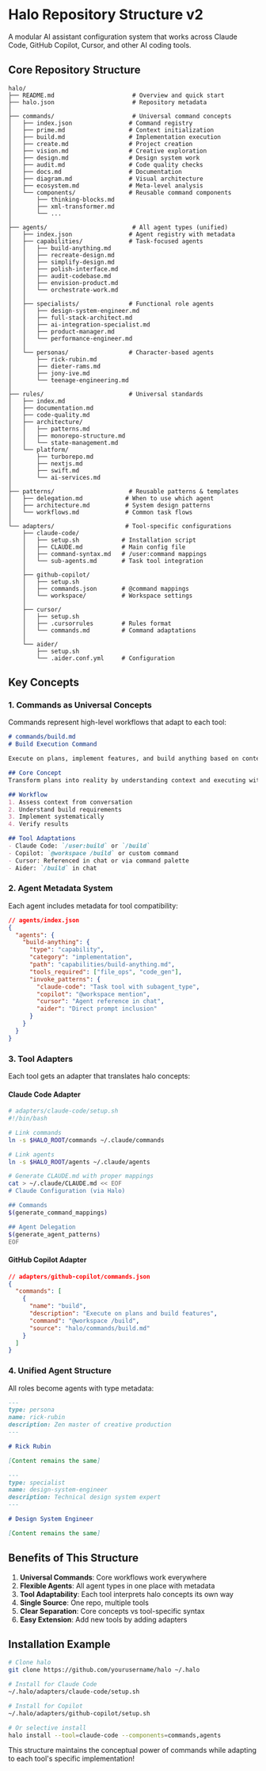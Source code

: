 # Halo Repository Structure v2

A modular AI assistant configuration system that works across Claude Code, GitHub Copilot, Cursor, and other AI coding tools.

## Core Repository Structure

```
halo/
├── README.md                      # Overview and quick start
├── halo.json                      # Repository metadata
│
├── commands/                      # Universal command concepts
│   ├── index.json                # Command registry
│   ├── prime.md                  # Context initialization
│   ├── build.md                  # Implementation execution
│   ├── create.md                 # Project creation
│   ├── vision.md                 # Creative exploration
│   ├── design.md                 # Design system work
│   ├── audit.md                  # Code quality checks
│   ├── docs.md                   # Documentation
│   ├── diagram.md                # Visual architecture
│   ├── ecosystem.md              # Meta-level analysis
│   └── components/               # Reusable command components
│       ├── thinking-blocks.md
│       ├── xml-transformer.md
│       └── ...
│
├── agents/                        # All agent types (unified)
│   ├── index.json                # Agent registry with metadata
│   ├── capabilities/             # Task-focused agents
│   │   ├── build-anything.md
│   │   ├── recreate-design.md
│   │   ├── simplify-design.md
│   │   ├── polish-interface.md
│   │   ├── audit-codebase.md
│   │   ├── envision-product.md
│   │   └── orchestrate-work.md
│   │
│   ├── specialists/              # Functional role agents
│   │   ├── design-system-engineer.md
│   │   ├── full-stack-architect.md
│   │   ├── ai-integration-specialist.md
│   │   ├── product-manager.md
│   │   └── performance-engineer.md
│   │
│   └── personas/                 # Character-based agents
│       ├── rick-rubin.md
│       ├── dieter-rams.md
│       ├── jony-ive.md
│       └── teenage-engineering.md
│
├── rules/                        # Universal standards
│   ├── index.md
│   ├── documentation.md
│   ├── code-quality.md
│   ├── architecture/
│   │   ├── patterns.md
│   │   ├── monorepo-structure.md
│   │   └── state-management.md
│   └── platform/
│       ├── turborepo.md
│       ├── nextjs.md
│       ├── swift.md
│       └── ai-services.md
│
├── patterns/                     # Reusable patterns & templates
│   ├── delegation.md            # When to use which agent
│   ├── architecture.md          # System design patterns
│   └── workflows.md             # Common task flows
│
└── adapters/                    # Tool-specific configurations
    ├── claude-code/
    │   ├── setup.sh            # Installation script
    │   ├── CLAUDE.md           # Main config file
    │   ├── command-syntax.md   # /user:command mappings
    │   └── sub-agents.md       # Task tool integration
    │
    ├── github-copilot/
    │   ├── setup.sh
    │   ├── commands.json       # @command mappings
    │   └── workspace/          # Workspace settings
    │
    ├── cursor/
    │   ├── setup.sh
    │   ├── .cursorrules        # Rules format
    │   └── commands.md         # Command adaptations
    │
    └── aider/
        ├── setup.sh
        └── .aider.conf.yml     # Configuration
```

## Key Concepts

### 1. Commands as Universal Concepts
Commands represent high-level workflows that adapt to each tool:

```markdown
# commands/build.md
# Build Execution Command

Execute on plans, implement features, and build anything based on context.

## Core Concept
Transform plans into reality by understanding context and executing with precision.

## Workflow
1. Assess context from conversation
2. Understand build requirements  
3. Implement systematically
4. Verify results

## Tool Adaptations
- Claude Code: `/user:build` or `/build`
- Copilot: `@workspace /build` or custom command
- Cursor: Referenced in chat or via command palette
- Aider: `/build` in chat
```

### 2. Agent Metadata System
Each agent includes metadata for tool compatibility:

```json
// agents/index.json
{
  "agents": {
    "build-anything": {
      "type": "capability",
      "category": "implementation",
      "path": "capabilities/build-anything.md",
      "tools_required": ["file_ops", "code_gen"],
      "invoke_patterns": {
        "claude-code": "Task tool with subagent_type",
        "copilot": "@workspace mention",
        "cursor": "Agent reference in chat",
        "aider": "Direct prompt inclusion"
      }
    }
  }
}
```

### 3. Tool Adapters
Each tool gets an adapter that translates halo concepts:

#### Claude Code Adapter
```bash
# adapters/claude-code/setup.sh
#!/bin/bash

# Link commands
ln -s $HALO_ROOT/commands ~/.claude/commands

# Link agents  
ln -s $HALO_ROOT/agents ~/.claude/agents

# Generate CLAUDE.md with proper mappings
cat > ~/.claude/CLAUDE.md << EOF
# Claude Configuration (via Halo)

## Commands
$(generate_command_mappings)

## Agent Delegation
$(generate_agent_patterns)
EOF
```

#### GitHub Copilot Adapter
```json
// adapters/github-copilot/commands.json
{
  "commands": [
    {
      "name": "build",
      "description": "Execute on plans and build features",
      "command": "@workspace /build",
      "source": "halo/commands/build.md"
    }
  ]
}
```

### 4. Unified Agent Structure
All roles become agents with type metadata:

```markdown
---
type: persona
name: rick-rubin
description: Zen master of creative production
---

# Rick Rubin

[Content remains the same]
```

```markdown
---
type: specialist  
name: design-system-engineer
description: Technical design system expert
---

# Design System Engineer

[Content remains the same]
```

## Benefits of This Structure

1. **Universal Commands**: Core workflows work everywhere
2. **Flexible Agents**: All agent types in one place with metadata
3. **Tool Adaptability**: Each tool interprets halo concepts its own way
4. **Single Source**: One repo, multiple tools
5. **Clear Separation**: Core concepts vs tool-specific syntax
6. **Easy Extension**: Add new tools by adding adapters

## Installation Example

```bash
# Clone halo
git clone https://github.com/yourusername/halo ~/.halo

# Install for Claude Code
~/.halo/adapters/claude-code/setup.sh

# Install for Copilot
~/.halo/adapters/github-copilot/setup.sh

# Or selective install
halo install --tool=claude-code --components=commands,agents
```

This structure maintains the conceptual power of commands while adapting to each tool's specific implementation!